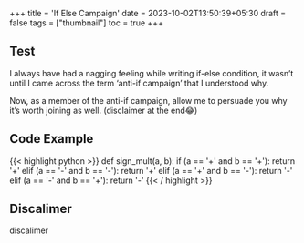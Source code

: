 +++
title = 'If Else Campaign'
date = 2023-10-02T13:50:39+05:30
draft = false 
tags = ["thumbnail"]
toc = true
+++

## Test
I always have had a nagging feeling while writing if-else condition, it wasn’t until I came across the term ‘anti-if campaign’ that I understood why.


Now, as a member of the anti-if campaign, allow me to persuade you why it’s worth joining as well. (disclaimer at the end😂)

## Code Example
{{< highlight python >}}
def sign_mult(a, b):
    if (a == '+' and b == '+'):
        return '+'
    elif (a == '-' and b == '-'):
        return '+'
    elif (a == '+' and b == '-'):
        return '-'
    elif (a == '-' and b == '+'):
        return '-'
{{< / highlight >}}


## Discalimer
  discalimer 
